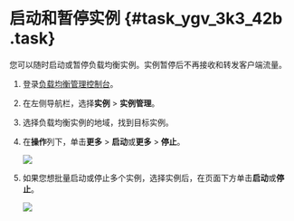 # 启动和暂停实例 {#task_ygv_3k3_42b .task}

您可以随时启动或暂停负载均衡实例。实例暂停后不再接收和转发客户端流量。

1.  登录[负载均衡管理控制台](https://slb.console.aliyun.com/slb/cn-hangzhou)。
2.  在左侧导航栏，选择**实例** \> **实例管理**。
3.  选择负载均衡实例的地域，找到目标实例。
4.  在**操作**列下，单击**更多** \> **启动**或**更多** \> **停止**。 

    ![](http://static-aliyun-doc.oss-cn-hangzhou.aliyuncs.com/assets/img/16153/15601526197383_zh-CN.png)

5.  如果您想批量启动或停止多个实例，选择实例后，在页面下方单击**启动**或**停止**。 

    ![](http://static-aliyun-doc.oss-cn-hangzhou.aliyuncs.com/assets/img/16153/15601526207384_zh-CN.png)


